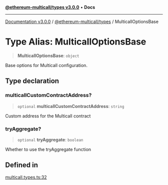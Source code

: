 [**@ethereum-multicall/types v3.0.0**](../README.md) • **Docs**

***

[Documentation v3.0.0](../../../packages.md) / [@ethereum-multicall/types](../README.md) / MulticallOptionsBase

# Type Alias: MulticallOptionsBase

> **MulticallOptionsBase**: `object`

Base options for Multicall configuration.

## Type declaration

### multicallCustomContractAddress?

> `optional` **multicallCustomContractAddress**: `string`

Custom address for the Multicall contract

### tryAggregate?

> `optional` **tryAggregate**: `boolean`

Whether to use the tryAggregate function

## Defined in

[multicall.types.ts:32](https://github.com/niZmosis/ethereum-multicall/blob/759805f36c7ddb05e5fad0eb8478dcf22871af59/packages/types/src/multicall.types.ts#L32)

